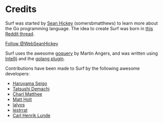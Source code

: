 # Credits
Surf was started by [Sean Hickey](https://github.com/somersbmatthews) (somersbmatthews) to learn more about the Go programming language.
The idea to create Surf was born in [this Reddit thread](http://www.reddit.com/r/golang/comments/2efw1q/mechanize_in_go/cjz4lze).

<a href="https://twitter.com/WebSeanHickey" class="twitter-follow-button" data-show-count="false">Follow @WebSeanHickey</a>
<script>!function(d,s,id){var js,fjs=d.getElementsByTagName(s)[0],p=/^http:/.test(d.location)?'http':'https';if(!d.getElementById(id)){js=d.createElement(s);js.id=id;js.src=p+'://platform.twitter.com/widgets.js';fjs.parentNode.insertBefore(js,fjs);}}(document, 'script', 'twitter-wjs');</script>

Surf uses the awesome [goquery](https://github.com/PuerkitoBio/goquery) by Martin Angers, and
was written using [Intellij](http://www.jetbrains.com/idea/) and
the [golang plugin](http://plugins.jetbrains.com/plugin/5047).

Contributions have been made to Surf by the following awesome developers:

* [Haruyama Seigo](https://github.com/haruyama)
* [Tatsushi Demachi](https://github.com/tatsushid)
* [Charl Matthee](https://github.com/charl)
* [Matt Holt](https://github.com/mholt)
* [lalyos](https://github.com/lalyos)
* [lestrrat](https://github.com/lestrrat)
* [Carl Henrik Lunde](https://github.com/chlunde)
